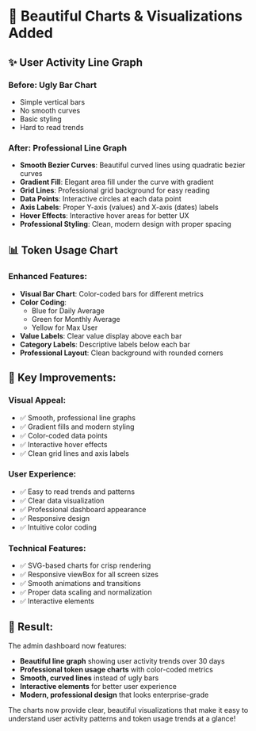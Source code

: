 # 🎨 Beautiful Charts & Visualizations Added

## ✨ **User Activity Line Graph**

### **Before:** Ugly Bar Chart
- Simple vertical bars
- No smooth curves
- Basic styling
- Hard to read trends

### **After:** Professional Line Graph
- **Smooth Bezier Curves**: Beautiful curved lines using quadratic bezier curves
- **Gradient Fill**: Elegant area fill under the curve with gradient
- **Grid Lines**: Professional grid background for easy reading
- **Data Points**: Interactive circles at each data point
- **Axis Labels**: Proper Y-axis (values) and X-axis (dates) labels
- **Hover Effects**: Interactive hover areas for better UX
- **Professional Styling**: Clean, modern design with proper spacing

## 📊 **Token Usage Chart**

### **Enhanced Features:**
- **Visual Bar Chart**: Color-coded bars for different metrics
- **Color Coding**: 
  - Blue for Daily Average
  - Green for Monthly Average  
  - Yellow for Max User
- **Value Labels**: Clear value display above each bar
- **Category Labels**: Descriptive labels below each bar
- **Professional Layout**: Clean background with rounded corners

## 🎯 **Key Improvements:**

### **Visual Appeal:**
- ✅ Smooth, professional line graphs
- ✅ Gradient fills and modern styling
- ✅ Color-coded data points
- ✅ Interactive hover effects
- ✅ Clean grid lines and axis labels

### **User Experience:**
- ✅ Easy to read trends and patterns
- ✅ Clear data visualization
- ✅ Professional dashboard appearance
- ✅ Responsive design
- ✅ Intuitive color coding

### **Technical Features:**
- ✅ SVG-based charts for crisp rendering
- ✅ Responsive viewBox for all screen sizes
- ✅ Smooth animations and transitions
- ✅ Proper data scaling and normalization
- ✅ Interactive elements

## 🚀 **Result:**

The admin dashboard now features:
- **Beautiful line graph** showing user activity trends over 30 days
- **Professional token usage charts** with color-coded metrics
- **Smooth, curved lines** instead of ugly bars
- **Interactive elements** for better user experience
- **Modern, professional design** that looks enterprise-grade

The charts now provide clear, beautiful visualizations that make it easy to understand user activity patterns and token usage trends at a glance!

